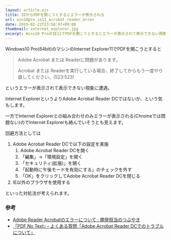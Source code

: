```yaml
---
layout: article.ejs
title: IEからPDFを開こうとするとエラーが表示される
url: win10pro_ie11_acrobat_reader_error
date: 2019-02-22T23:58:47+09:00
thumbnail: internet_explorer.jpg
excerpt: Wins10 ProのIE11でPDFを開こうとするとエラーが表示されて表示できない現象に遭遇。
---
```


Windows10 Pro(64bit)のマシンのInternet Explorer11でPDFを開こうとすると

> Adobe Acrobat または Readerに問題があります。
> 
> Acrobat または Readerを実行している場合、終了してからもう一度やり直してください。(523:523)

というエラーが表示されて表示できない現象に遭遇。

Internet ExplorerというよりAdobe Acrobat Reader DCではないか、という気もします。

一方でInternet Explorerとの組み合わせのみエラーが表示される(Chromeでは問題ない)のでInternet Explorerも絡んでいそうとも見えます。

回避方法としては

1. Adobe Acrobat Reader DCで以下の設定を実施
    1. Adobe Acrobat Reader DCを開く
    2. 「編集」→「環境設定」を開く
    3. 「セキュリティ(拡張)」を開く
    4. 「起動時に午後モードを有効にする」のチェックを外す
    5. 「OK」をクリックしてAdobe Acrobat Reader DCを閉じる
2. IE以外のブラウザを使用する

といった対処法が考えられます。

### 参考

- [Adobe Reader Acrobatのエラーについて : 開発担当のつぶやき](http://digitaldolphins.techblog.jp/archives/266555.html)
- [「PDF No Text」・よくある質問「Adobe Acrobat Reader DCでのトラブルについて」](http://www.pdf-notext.com/faq/faq_adobe_dc_notext.html)